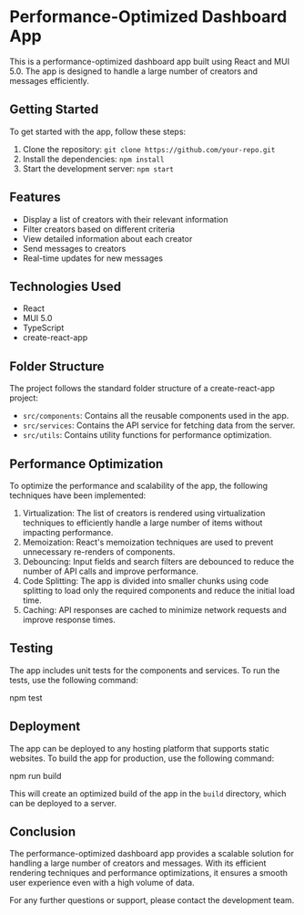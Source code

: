 # Performance-Optimized Dashboard App

This is a performance-optimized dashboard app built using React and MUI 5.0. The app is designed to handle a large number of creators and messages efficiently.

## Getting Started

To get started with the app, follow these steps:

1. Clone the repository: `git clone https://github.com/your-repo.git`
2. Install the dependencies: `npm install`
3. Start the development server: `npm start`

## Features

- Display a list of creators with their relevant information
- Filter creators based on different criteria
- View detailed information about each creator
- Send messages to creators
- Real-time updates for new messages

## Technologies Used

- React
- MUI 5.0
- TypeScript
- create-react-app

## Folder Structure

The project follows the standard folder structure of a create-react-app project:

- `src/components`: Contains all the reusable components used in the app.
- `src/services`: Contains the API service for fetching data from the server.
- `src/utils`: Contains utility functions for performance optimization.

## Performance Optimization

To optimize the performance and scalability of the app, the following techniques have been implemented:

1. Virtualization: The list of creators is rendered using virtualization techniques to efficiently handle a large number of items without impacting performance.
2. Memoization: React's memoization techniques are used to prevent unnecessary re-renders of components.
3. Debouncing: Input fields and search filters are debounced to reduce the number of API calls and improve performance.
4. Code Splitting: The app is divided into smaller chunks using code splitting to load only the required components and reduce the initial load time.
5. Caching: API responses are cached to minimize network requests and improve response times.

## Testing

The app includes unit tests for the components and services. To run the tests, use the following command:


npm test


## Deployment

The app can be deployed to any hosting platform that supports static websites. To build the app for production, use the following command:


npm run build


This will create an optimized build of the app in the `build` directory, which can be deployed to a server.

## Conclusion

The performance-optimized dashboard app provides a scalable solution for handling a large number of creators and messages. With its efficient rendering techniques and performance optimizations, it ensures a smooth user experience even with a high volume of data.

For any further questions or support, please contact the development team.